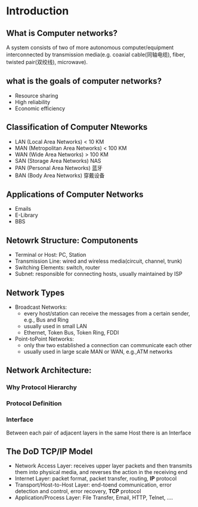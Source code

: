 

# Introduction


## What is Computer networks?

A system consists of two of more autonomous computer/equipment
interconnected by transmission media(e.g. coaxial cable(同轴电缆), fiber,
twisted pair(双绞线), microwave).


## what is the goals of computer networks?

- Resource sharing
- High reliability
- Economic efficiency


## Classification of Computer Nteworks

- LAN (Local Area Networks)         < 10 KM
- MAN (Metropolitan Area Networks)  < 100 KM
- WAN (Wide Area Networks)          > 100 KM
- SAN (Storage Area Networks)  NAS
- PAN (Personal Area Networks) 蓝牙
- BAN (Body Area Networks) 穿戴设备

## Applications of Computer Networks

- Emails
- E-Library
- BBS
  
## Netowrk Structure: Computonents

- Terminal or Host: PC, Station
- Transmission Line: wired and wireless media(circuit, channel, trunk)
- Switching Elements: switch, router
- Subnet: responsible for connecting hosts, usually maintained by ISP


## Network Types

- Broadcast Networks:
  - every host/station can receive the messages from a certain sender, e.g., Bus and Ring
  - usually used in small LAN
  - Ethernet, Token Bus, Token Ring, FDDI
- Point-toPoint Networks:
  - only thw two established a connection can communicate each other
  - usually used in large scale MAN or WAN, e.g.,ATM networks

## Network Architecture: 

### Why Protocol Hierarchy

### Protocol Definition


### Interface

Between each pair of adjacent layers in the same Host there is an Interface


## The DoD TCP/IP Model

- Network Access Layer: receives upper layer packets and then transmits them into physical media, and reverses the action in the receiving end
- Internet Layer: packet format, packet transfer, routing, **IP** protocol
- Transport/Host-to-Host Layer: end-toend communication, error detection and control, error recovery, **TCP** protocol
- Application/Process Layer: File Transfer, Email, HTTP, Telnet, ....